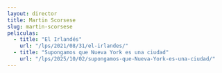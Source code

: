 ```yaml
---
layout: director
title: Martin Scorsese
slug: martin-scorsese
peliculas:
  - title: "El Irlandés"
    url: "/lps/2021/08/31/el-irlandes/"
  - title: "Supongamos que Nueva York es una ciudad"
    url: "/lps/2025/10/02/supongamos-que-Nueva-York-es-una-ciudad/"
---
```

